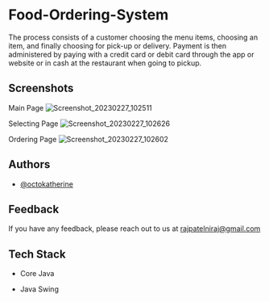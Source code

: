 
# Food-Ordering-System

The process consists of a customer choosing  the menu items, choosing an item, and finally choosing for pick-up or delivery. Payment is then administered by paying with a credit card or debit card through the app or website or in cash at the restaurant when going to pickup.

## Screenshots
Main Page
![Screenshot_20230227_102511](https://user-images.githubusercontent.com/108226943/221487855-3bbfba75-4afc-43a4-9d58-782d73119168.png)


Selecting Page
![Screenshot_20230227_102626](https://user-images.githubusercontent.com/108226943/221487882-a5b192c9-53f6-406e-a7e6-bdbbc3f65adc.png)

Ordering Page
![Screenshot_20230227_102602](https://user-images.githubusercontent.com/108226943/221487869-cc83009d-6401-44ea-b2b8-a47bce344240.png)



## Authors

- [@octokatherine](https://www.github.com/rajpatelniraj)


## Feedback

If you have any feedback, please reach out to us at rajpatelniraj@gmail.com


## Tech Stack

- Core Java


- Java Swing

